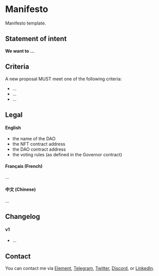 # Manifesto

Manifesto template.

## Statement of intent

**We want to ...**

## Criteria

A new proposal MUST meet one of the following criteria:

- ...
- ...
- ...

## Legal

#### English

- the name of the DAO
- the NFT contract address
- the DAO contract address
- the voting rules (as defined in the Governor contract)

#### Français (French)

...

#### 中文 (Chinese)

...

## Changelog

#### v1

- ...

## Contact

You can contact me via [Element](https://matrix.to/#/@julienbrg:matrix.org), [Telegram](https://t.me/julienbrg), [Twitter](https://twitter.com/julienbrg), [Discord](https://discord.gg/xw9dCeQ94Y), or [LinkedIn](https://www.linkedin.com/in/julienberanger/).
